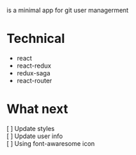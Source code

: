 <GIT/> is a minimal app for git user managerment

# Technical
- react
- react-redux
- redux-saga
- react-router

# What next
[ ] Update styles   
[ ] Update user info  
[ ] Using font-awaresome icon  
